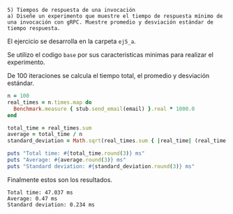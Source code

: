 ```
5) Tiempos de respuesta de una invocación
a) Diseñe un experimento que muestre el tiempo de respuesta mínimo de una invocación con gRPC. Muestre promedio y desviación estándar de tiempo respuesta.
```

El ejercicio se desarrolla en la carpeta `ej5_a`.


Se utilizo el codigo `base` por sus caracteristicas minimas para realizar el experimento.

De 100 iteraciones se calcula el tiempo total, el promedio y desviación estándar.

```ruby
n = 100
real_times = n.times.map do
  Benchmark.measure { stub.send_email(email) }.real * 1000.0
end

total_time = real_times.sum
average = total_time / n
standard_deviation = Math.sqrt(real_times.sum { |real_time| (real_time - average) ** 2} / (n - 1)) 

puts "Total time: #{total_time.round(3)} ms"
puts "Average: #{average.round(3)} ms"
puts "Standard deviation: #{standard_deviation.round(3)} ms"
```

Finalmente estos son los resultados.
```
Total time: 47.037 ms
Average: 0.47 ms
Standard deviation: 0.234 ms
```